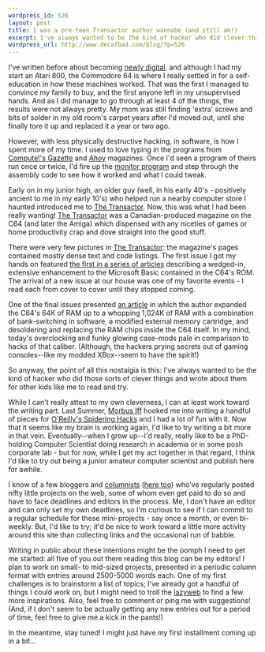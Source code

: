 ```yaml
--- 
wordpress_id: 526
layout: post
title: I was a pre-teen Transactor author wannabe (and still am!)
excerpt: I've always wanted to be the kind of hacker who did clever things and wrote about them for other kids like me to read and try.
wordpress_url: http://www.decafbad.com/blog/?p=526
---
```

I've written before about becoming [newly digital][newly_digital], and although I had my start an Atari 800, the Commodore 64 is where I really settled in for a self-education in how these machines worked.  That was the first I managed to convince my family to buy, and the first anyone left in my unsupervised hands.  And as I did manage to go through at least 4 of the things, the results were not always pretty.  My mom was still finding 'extra' screws and bits of solder in my old room's carpet years after I'd moved out, until she finally tore it up and replaced it a year or two ago.

However, with less physically destructive hacking, in software, is how I spent more of my time.  I used to love typing in the programs from [Compute!'s Gazette][compute] and [Ahoy][ahoy] magazines.  Once I'd seen a program of theirs run once or twice, I'd fire up the [monitor program][supermon] and step through the assembly code to see how it worked and what I could tweak.  

Early on in my junior high, an older guy (well, in his early 40's - positively ancient to me in my early 10's) who helped run a nearby computer store I haunted introduced me to [The Transactor][transactor].  Now, this was what I had been really wanting!  [The Transactor][transactor] was a Canadian-produced magazine on the C64 (and later the Amiga) which dispensed with any niceties of games or home productivity crap and dove straight into the good stuff.  

There were very few pictures in [The Transactor][transactor]: the magazine's pages contained mostly dense text and code listings.  The first issue I got my hands on featured [the first in a series of articles][transbasic] describing a wedged-in, extensive enhancement to the Microsoft Basic contained in the C64's ROM.  The arrival of a new issue at our house was one of my favorite events - I read each from cover to cover until they stopped coming.  

One of the final issues presented [an article][one_meg] in which the author expanded the C64's 64K of RAM up to a whopping 1,024K of RAM with a combination of bank-switching in software, a modified external memory cartridge, and desoldering and replacing the RAM chips inside the C64 itself.  In my mind, today's overclocking and funky glowing case-mods pale in comparison to hacks of that caliber.  (Although, the hackers prying secrets out of gaming consoles--like my modded XBox--seem to have the spirit!)

So anyway, the point of all this nostalgia is this:  I've always wanted to be the kind of hacker who did those sorts of clever things and wrote about them for other kids like me to read and try.  

While I can't really attest to my own cleverness, I can at least work toward the writing part.  Last Summer, [Morbus Iff][morbus] hooked me into writing a handful of pieces for [O'Reilly's Spidering Hacks][spidering_hacks] and I had a lot of fun with it.  Now that it seems like my brain is working again, I'd like to try writing a bit more in that vein.  Eventually--when I grow up--I'd really, really like to be a PhD-holding Computer Scientist doing research in academia or in some posh corporate lab - but for now, while I get my act together in that regard, I think I'd like to try out being a junior amateur computer scientist and publish here for awhile.

I know of a few bloggers and [columnists][merlyn] ([here too][merlyn2]) who've regularly posted nifty little projects on the web, some of whom even get paid to do so and have to face deadlines and editors in the process.  Me, I don't have an editor and can only set my own deadlines, so I'm curious to see if I can commit to a regular schedule for these mini-projects - say once a month, or even bi-weekly.  But, I'd like to try; it'd be nice to work toward a little more activity around this site than collecting links and the occasional run of babble.  

Writing in public about these intentions might be the oomph I need to get me started: all five of you out there reading this blog can be my editors!  I plan to work on small- to mid-sized projects, presented in a periodic column format with entries around 2500-5000 words each.  One of my first challenges is to brainstorm a list of topics; I've already got a handful of things I could work on, but I might need to troll the [lazyweb][lazyweb] to find a few more inspirations.  Also, feel free to comment or ping me with suggestions!  (And, if I don't seem to be actually getting any new entries out for a period of time, feel free to give me a kick in the pants!)

In the meantime, stay tuned!  I might just have my first installment coming up in a bit...

[lazyweb]: http://www.lazyweb.org
[spidering_hacks]: http://www.oreilly.com/catalog/spiderhks/
[morbus]: http://www.disobey.com/dnn/
[merlyn]: http://www.stonehenge.com/merlyn/WebTechniques/
[merlyn2]: http://www.stonehenge.com/merlyn/UnixReview/
[supermon]: http://www.ffd2.com/fridge/programs/supermon.s
[one_meg]: http://cbm.csbruce.com/~csbruce/cbm/transactor/v9/i6/p024.html
[transbasic]: http://cbm.csbruce.com/~csbruce/cbm/transactor/v5/i5/p030.html
[transactor]: http://cbm.csbruce.com/~csbruce/cbm/transactor/
[ahoy]: http://www.retroarchive.org/cpm/cdrom/ENTERPRS/C64/AHOY/
[compute]: http://www.myoldcomputers.com/museum/mag/gaz.htm
[newly_digital]: http://www.decafbad.com/blog/2003/06/13/newly_digital
